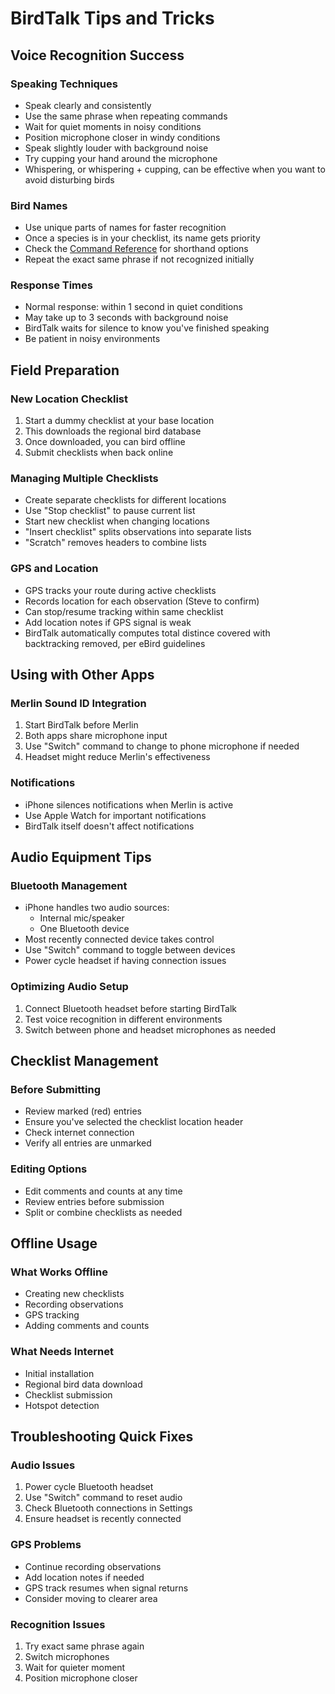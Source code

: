 # BirdTalk Tips and Tricks

## Voice Recognition Success

### Speaking Techniques
- Speak clearly and consistently
- Use the same phrase when repeating commands
- Wait for quiet moments in noisy conditions
- Position microphone closer in windy conditions
- Speak slightly louder with background noise
- Try cupping your hand around the microphone
- Whispering, or whispering + cupping, can be effective when you want to avoid disturbing birds

### Bird Names
- Use unique parts of names for faster recognition
- Once a species is in your checklist, its name gets priority
- Check the [Command Reference](commands/reference.md) for shorthand options
- Repeat the exact same phrase if not recognized initially

### Response Times
- Normal response: within 1 second in quiet conditions
- May take up to 3 seconds with background noise
- BirdTalk waits for silence to know you've finished speaking
- Be patient in noisy environments

## Field Preparation

### New Location Checklist
1. Start a dummy checklist at your base location
2. This downloads the regional bird database
3. Once downloaded, you can bird offline
4. Submit checklists when back online

### Managing Multiple Checklists
- Create separate checklists for different locations
- Use "Stop checklist" to pause current list
- Start new checklist when changing locations
- "Insert checklist" splits observations into separate lists
- "Scratch" removes headers to combine lists

### GPS and Location
- GPS tracks your route during active checklists
- Records location for each observation (Steve to confirm)
- Can stop/resume tracking within same checklist
- Add location notes if GPS signal is weak
- BirdTalk automatically computes total distince covered with backtracking removed, per eBird guidelines

## Using with Other Apps

### Merlin Sound ID Integration
1. Start BirdTalk before Merlin
2. Both apps share microphone input
3. Use "Switch" command to change to phone microphone if needed
4. Headset might reduce Merlin's effectiveness

### Notifications
- iPhone silences notifications when Merlin is active
- Use Apple Watch for important notifications
- BirdTalk itself doesn't affect notifications

## Audio Equipment Tips

### Bluetooth Management
- iPhone handles two audio sources:
    - Internal mic/speaker
    - One Bluetooth device
- Most recently connected device takes control
- Use "Switch" command to toggle between devices
- Power cycle headset if having connection issues

### Optimizing Audio Setup
1. Connect Bluetooth headset before starting BirdTalk
2. Test voice recognition in different environments
3. Switch between phone and headset microphones as needed

## Checklist Management

### Before Submitting
- Review marked (red) entries
- Ensure you've selected the checklist location header
- Check internet connection
- Verify all entries are unmarked

### Editing Options
- Edit comments and counts at any time
- Review entries before submission
- Split or combine checklists as needed

## Offline Usage

### What Works Offline
- Creating new checklists
- Recording observations
- GPS tracking
- Adding comments and counts

### What Needs Internet
- Initial installation
- Regional bird data download
- Checklist submission
- Hotspot detection

## Troubleshooting Quick Fixes

### Audio Issues
1. Power cycle Bluetooth headset
2. Use "Switch" command to reset audio
3. Check Bluetooth connections in Settings
4. Ensure headset is recently connected

### GPS Problems
- Continue recording observations
- Add location notes if needed
- GPS track resumes when signal returns
- Consider moving to clearer area

### Recognition Issues
1. Try exact same phrase again
2. Switch microphones
3. Wait for quieter moment
4. Position microphone closer
